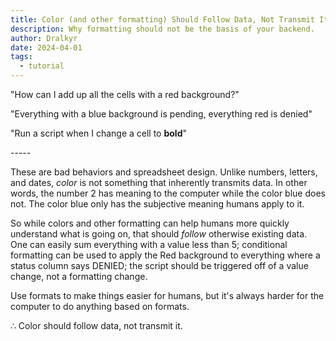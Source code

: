 ```yaml
---
title: Color (and other formatting) Should Follow Data, Not Transmit It
description: Why formatting should not be the basis of your backend.
author: Dralkyr
date: 2024-04-01
tags:
  - tutorial
---
```

"How can I add up all the cells with a red background?"

"Everything with a blue background is pending, everything red is denied"

"﻿Run a script when I change a cell to **bold**"

\-----

These are bad behaviors and spreadsheet design. Unlike numbers, letters, and dates, *color* is not something that inherently transmits data. In other words, the number 2 has meaning to the computer while the color blue does not. The color blue only has the subjective meaning humans apply to it.

So while colors and other formatting can help humans more quickly understand what is going on, that should *follow* otherwise existing data. One can easily sum everything with a value less than 5; conditional formatting can be used to apply the Red background to everything where a status column says DENIED; the script should be triggered off of a value change, not a formatting change.

Use formats to make things easier for humans, but it's always harder for the computer to do anything based on formats.

∴ Color should follow data, not transmit it.
